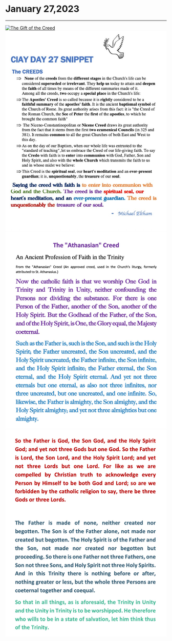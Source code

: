 # January 27,2023
---

[![The Gift of the Creed](https://img.youtube.com/vi/y9FnljV4bKg/maxresdefault.jpg)](https://youtu.be/y9FnljV4bKg "The Gift of the Creed")
![Day 27 Snippet](https://github.com/fernal73/CIAY/blob/main/January/jpgs/Day27Snippet.jpg?raw=true)
![The Athanasian Creed 1](https://github.com/fernal73/CIAY/blob/main/January/jpgs/AthanasianCreed1.jpg?raw=true)
![The Athanasian Creed 2](https://github.com/fernal73/CIAY/blob/main/January/jpgs/AthanasianCreed2.jpg?raw=true)
